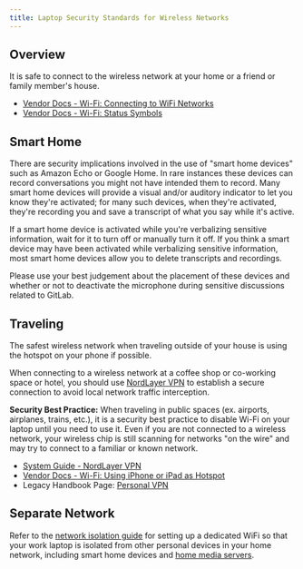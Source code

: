 ```yaml
---
title: Laptop Security Standards for Wireless Networks
---
```


## Overview

It is safe to connect to the wireless network at your home or a friend or family member's house.

- [Vendor Docs - Wi-Fi: Connecting to WiFi Networks](https://support.apple.com/guide/mac-help/use-the-wi-fi-status-menu-on-mac-mchlfad426fa/14.0/mac/14.0)
- [Vendor Docs - Wi-Fi: Status Symbols](https://support.apple.com/guide/mac-help/wi-fi-menu-icons-on-mac-mchlcedc581e/mac)

## Smart Home

There are security implications involved in the use of "smart home devices" such as Amazon Echo or Google Home. In rare instances these devices can record conversations you might not have intended them to record. Many smart home devices will provide a visual and/or auditory indicator to let you know they're activated; for many such devices, when they're activated, they're recording you and save a transcript of what you say while it's active.

If a smart home device is activated while you're verbalizing sensitive information, wait for it to turn off or manually turn it off. If you think a smart device may have been activated while verbalizing sensitive information, most smart home devices allow you to delete transcripts and recordings.

Please use your best judgement about the placement of these devices and whether or not to deactivate the microphone during sensitive discussions related to GitLab.

## Traveling

The safest wireless network when traveling outside of your house is using the hotspot on your phone if possible.

When connecting to a wireless network at a coffee shop or co-working space or hotel, you should use [NordLayer VPN](/handbook/security/corporate/systems/vpn) to establish a secure connection to avoid local network traffic interception.

**Security Best Practice:** When traveling in public spaces (ex. airports, airplanes, trains, etc.), it is a security best practice to disable Wi-Fi on your laptop until you need to use it. Even if you are not connected to a wireless network, your wireless chip is still scanning for networks "on the wire" and may try to connect to a familiar or known network.

- [System Guide - NordLayer VPN](/handbook/security/corporate/systems/vpn)
- [Vendor Docs - Wi-Fi: Using iPhone or iPad as Hotspot](https://support.apple.com/guide/mac-help/iphone-ipad-connect-mac-internet-mchl7594e36f/14.0/mac/14.0)
- Legacy Handbook Page: [Personal VPN](/handbook/tools-and-tips/personal-vpn/)

## Separate Network

Refer to the [network isolation guide](https://handbook.gitlab.com/handbook/security/network-isolation/) for setting up a dedicated WiFi so that your work laptop is isolated from other personal devices in your home network, including smart home devices and [home media servers](https://thehackernews.com/2023/03/lastpass-hack-engineers-failure-to.html).
